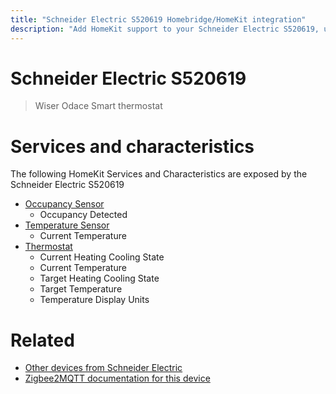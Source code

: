 ```yaml
---
title: "Schneider Electric S520619 Homebridge/HomeKit integration"
description: "Add HomeKit support to your Schneider Electric S520619, using Homebridge, Zigbee2MQTT and homebridge-z2m."
---
```

<!---
This file has been GENERATED using src/docgen/docgen.ts
DO NOT EDIT THIS FILE MANUALLY!
-->
# Schneider Electric S520619
> Wiser Odace Smart thermostat


# Services and characteristics
The following HomeKit Services and Characteristics are exposed by
the Schneider Electric S520619

* [Occupancy Sensor](../../sensors.md)
  * Occupancy Detected
* [Temperature Sensor](../../sensors.md)
  * Current Temperature
* [Thermostat](../../climate.md)
  * Current Heating Cooling State
  * Current Temperature
  * Target Heating Cooling State
  * Target Temperature
  * Temperature Display Units


# Related
* [Other devices from Schneider Electric](../index.md#schneider_electric)
* [Zigbee2MQTT documentation for this device](https://www.zigbee2mqtt.io/devices/S520619.html)